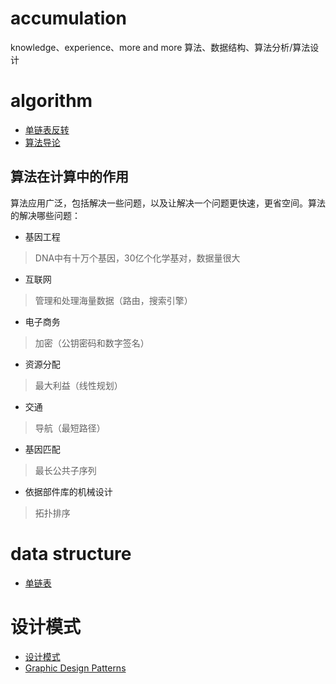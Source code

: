# accumulation
knowledge、experience、more and more
算法、数据结构、算法分析/算法设计

# algorithm

* [单链表反转](https://github.com/lflxp/accumulation/tree/master/algorithm/reverselinkedlist)
* [算法导论](https://blog.csdn.net/sinat_41170942/article/details/79421802)

## 算法在计算中的作用

算法应用广泛，包括解决一些问题，以及让解决一个问题更快速，更省空间。算法的解决哪些问题：

* 基因工程
> DNA中有十万个基因，30亿个化学基对，数据量很大

* 互联网
> 管理和处理海量数据（路由，搜索引擎）

* 电子商务
> 加密（公钥密码和数字签名）

* 资源分配
> 最大利益（线性规划）

* 交通
> 导航（最短路径）

* 基因匹配
> 最长公共子序列

* 依据部件库的机械设计
> 拓扑排序

# data structure

* [单链表](https://github.com/lflxp/accumulation/tree/master/dataStructure/linkedList)

# 设计模式

* [设计模式](https://www.jianshu.com/p/ea4d4d97b0c9)
* [Graphic Design Patterns](https://design-patterns.readthedocs.io/zh_CN/latest/creational_patterns/simple_factory.html)


